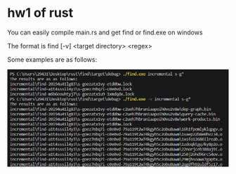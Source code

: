 # hw1 of rust
You can easily compile main.rs and get find or find.exe on windows

The format is find [-v] \<target directory> \<regex> 

Some examples are as follows:

![result](result.png)